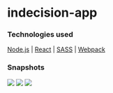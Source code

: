 # indecision-app

### Technologies used
[Node.js](https://nodejs.org/en/) |
[React](https://facebook.github.io/react/) |
[SASS](http://sass-lang.com/) |
[Webpack](https://webpack.js.org/) 

### Snapshots
![](https://i.imgur.com/XdI3kyi.png?2)
![](https://i.imgur.com/9CWNb6n.png?2)
![](https://i.imgur.com/NdCKdBm.png?2)

